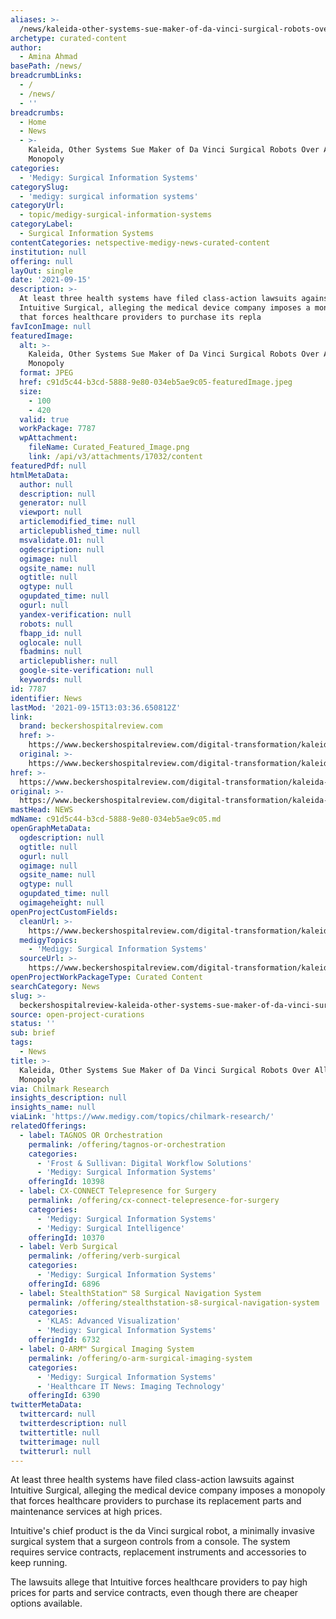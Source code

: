 ```yaml
---
aliases: >-
  /news/kaleida-other-systems-sue-maker-of-da-vinci-surgical-robots-over-alleged-monopoly
archetype: curated-content
author:
  - Amina Ahmad
basePath: /news/
breadcrumbLinks:
  - /
  - /news/
  - ''
breadcrumbs:
  - Home
  - News
  - >-
    Kaleida, Other Systems Sue Maker of Da Vinci Surgical Robots Over Alleged
    Monopoly
categories:
  - 'Medigy: Surgical Information Systems'
categorySlug:
  - 'medigy: surgical information systems'
categoryUrl:
  - topic/medigy-surgical-information-systems
categoryLabel:
  - Surgical Information Systems
contentCategories: netspective-medigy-news-curated-content
institution: null
offering: null
layOut: single
date: '2021-09-15'
description: >-
  At least three health systems have filed class-action lawsuits against
  Intuitive Surgical, alleging the medical device company imposes a monopoly
  that forces healthcare providers to purchase its repla
favIconImage: null
featuredImage:
  alt: >-
    Kaleida, Other Systems Sue Maker of Da Vinci Surgical Robots Over Alleged
    Monopoly
  format: JPEG
  href: c91d5c44-b3cd-5888-9e80-034eb5ae9c05-featuredImage.jpeg
  size:
    - 100
    - 420
  valid: true
  workPackage: 7787
  wpAttachment:
    fileName: Curated_Featured_Image.png
    link: /api/v3/attachments/17032/content
featuredPdf: null
htmlMetaData:
  author: null
  description: null
  generator: null
  viewport: null
  articlemodified_time: null
  articlepublished_time: null
  msvalidate.01: null
  ogdescription: null
  ogimage: null
  ogsite_name: null
  ogtitle: null
  ogtype: null
  ogupdated_time: null
  ogurl: null
  yandex-verification: null
  robots: null
  fbapp_id: null
  oglocale: null
  fbadmins: null
  articlepublisher: null
  google-site-verification: null
  keywords: null
id: 7787
identifier: News
lastMod: '2021-09-15T13:03:36.650812Z'
link:
  brand: beckershospitalreview.com
  href: >-
    https://www.beckershospitalreview.com/digital-transformation/kaleida-other-systems-sue-maker-of-da-vinci-surgical-robots-over-alleged-monopoly.html?utm_campaign=Virtual%20Care%20Management%20MTR&utm_medium=email&_hsmi=142459174&_hsenc=p2ANqtz-9UQ8oabMriAPayfICWLOS3v4I4sl6_FA5Xbo-yPT6NnGkQuP44q_4x6VU8Fjev6c-1SwpIt866Z0XnUDKcVDioeXEnJZZpKTkBGEFCHH4Tc9cqC30&utm_content=142459174&utm_source=hs_email
  original: >-
    https://www.beckershospitalreview.com/digital-transformation/kaleida-other-systems-sue-maker-of-da-vinci-surgical-robots-over-alleged-monopoly.html?utm_campaign=Virtual%20Care%20Management%20MTR&utm_medium=email&_hsmi=142459174&_hsenc=p2ANqtz-9UQ8oabMriAPayfICWLOS3v4I4sl6_FA5Xbo-yPT6NnGkQuP44q_4x6VU8Fjev6c-1SwpIt866Z0XnUDKcVDioeXEnJZZpKTkBGEFCHH4Tc9cqC30&utm_content=142459174&utm_source=hs_email
href: >-
  https://www.beckershospitalreview.com/digital-transformation/kaleida-other-systems-sue-maker-of-da-vinci-surgical-robots-over-alleged-monopoly.html?utm_campaign=Virtual%20Care%20Management%20MTR&utm_medium=email&_hsmi=142459174&_hsenc=p2ANqtz-9UQ8oabMriAPayfICWLOS3v4I4sl6_FA5Xbo-yPT6NnGkQuP44q_4x6VU8Fjev6c-1SwpIt866Z0XnUDKcVDioeXEnJZZpKTkBGEFCHH4Tc9cqC30&utm_content=142459174&utm_source=hs_email
original: >-
  https://www.beckershospitalreview.com/digital-transformation/kaleida-other-systems-sue-maker-of-da-vinci-surgical-robots-over-alleged-monopoly.html?utm_campaign=Virtual%20Care%20Management%20MTR&utm_medium=email&_hsmi=142459174&_hsenc=p2ANqtz-9UQ8oabMriAPayfICWLOS3v4I4sl6_FA5Xbo-yPT6NnGkQuP44q_4x6VU8Fjev6c-1SwpIt866Z0XnUDKcVDioeXEnJZZpKTkBGEFCHH4Tc9cqC30&utm_content=142459174&utm_source=hs_email
mastHead: NEWS
mdName: c91d5c44-b3cd-5888-9e80-034eb5ae9c05.md
openGraphMetaData:
  ogdescription: null
  ogtitle: null
  ogurl: null
  ogimage: null
  ogsite_name: null
  ogtype: null
  ogupdated_time: null
  ogimageheight: null
openProjectCustomFields:
  cleanUrl: >-
    https://www.beckershospitalreview.com/digital-transformation/kaleida-other-systems-sue-maker-of-da-vinci-surgical-robots-over-alleged-monopoly.html?utm_campaign=Virtual%20Care%20Management%20MTR&utm_medium=email&_hsmi=142459174&_hsenc=p2ANqtz-9UQ8oabMriAPayfICWLOS3v4I4sl6_FA5Xbo-yPT6NnGkQuP44q_4x6VU8Fjev6c-1SwpIt866Z0XnUDKcVDioeXEnJZZpKTkBGEFCHH4Tc9cqC30&utm_content=142459174&utm_source=hs_email
  medigyTopics:
    - 'Medigy: Surgical Information Systems'
  sourceUrl: >-
    https://www.beckershospitalreview.com/digital-transformation/kaleida-other-systems-sue-maker-of-da-vinci-surgical-robots-over-alleged-monopoly.html?utm_campaign=Virtual%20Care%20Management%20MTR&utm_medium=email&_hsmi=142459174&_hsenc=p2ANqtz-9UQ8oabMriAPayfICWLOS3v4I4sl6_FA5Xbo-yPT6NnGkQuP44q_4x6VU8Fjev6c-1SwpIt866Z0XnUDKcVDioeXEnJZZpKTkBGEFCHH4Tc9cqC30&utm_content=142459174&utm_source=hs_email
openProjectWorkPackageType: Curated Content
searchCategory: News
slug: >-
  beckershospitalreview-kaleida-other-systems-sue-maker-of-da-vinci-surgical-robots-over-alleged-monopoly
source: open-project-curations
status: ''
sub: brief
tags:
  - News
title: >-
  Kaleida, Other Systems Sue Maker of Da Vinci Surgical Robots Over Alleged
  Monopoly
via: Chilmark Research
insights_description: null
insights_name: null
viaLink: 'https://www.medigy.com/topics/chilmark-research/'
relatedOfferings:
  - label: TAGNOS OR Orchestration
    permalink: /offering/tagnos-or-orchestration
    categories:
      - 'Frost & Sullivan: Digital Workflow Solutions'
      - 'Medigy: Surgical Information Systems'
    offeringId: 10398
  - label: CX-CONNECT Telepresence for Surgery
    permalink: /offering/cx-connect-telepresence-for-surgery
    categories:
      - 'Medigy: Surgical Information Systems'
      - 'Medigy: Surgical Intelligence'
    offeringId: 10370
  - label: Verb Surgical
    permalink: /offering/verb-surgical
    categories:
      - 'Medigy: Surgical Information Systems'
    offeringId: 6896
  - label: StealthStation™ S8 Surgical Navigation System
    permalink: /offering/stealthstation-s8-surgical-navigation-system
    categories:
      - 'KLAS: Advanced Visualization'
      - 'Medigy: Surgical Information Systems'
    offeringId: 6732
  - label: O-ARM™ Surgical Imaging System
    permalink: /offering/o-arm-surgical-imaging-system
    categories:
      - 'Medigy: Surgical Information Systems'
      - 'Healthcare IT News: Imaging Technology'
    offeringId: 6390
twitterMetaData:
  twittercard: null
  twitterdescription: null
  twittertitle: null
  twitterimage: null
  twitterurl: null
---
```

<p>At least three health systems have filed class-action lawsuits against Intuitive Surgical, alleging the medical device company imposes a monopoly that forces healthcare providers to purchase its replacement parts and maintenance services at high prices.</p><p>Intuitive's chief product is the da Vinci surgical robot, a minimally invasive surgical system that a surgeon controls from a console. The system requires service contracts, replacement instruments and accessories to keep running.</p><p>The lawsuits allege that Intuitive forces healthcare providers to pay high prices for parts and service contracts, even though there are cheaper options available.&nbsp;</p>